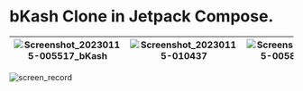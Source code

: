 # bKash Clone in Jetpack Compose.






|![Screenshot_20230115-005517_bKash](https://user-images.githubusercontent.com/75040026/212491843-ba6e2ce2-249c-4db4-a84c-0eba0ce16090.png)|![Screenshot_20230115-010437](https://user-images.githubusercontent.com/75040026/212491820-88b64c08-54ec-4770-966a-41b9a7c99844.png)|![Screenshot_20230115-005849_bKash](https://user-images.githubusercontent.com/75040026/212491948-411fd92a-4b53-4648-ba0a-02853ac3a406.png)
|----|----|----|
![screen_record](https://user-images.githubusercontent.com/75040026/212492480-3a2f7d7d-b0a7-4811-8baf-1a8152bad490.gif)


